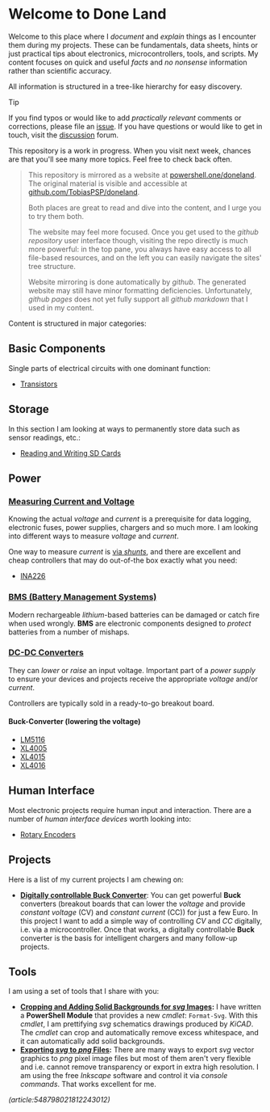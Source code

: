 ﻿# Welcome to **Done Land** 

Welcome to this place where I *document* and *explain* things as I encounter them during my projects. These can be fundamentals, data sheets, hints or just practical tips about electronics, microcontrollers, tools, and scripts. My content focuses on quick and useful *facts* and *no nonsense* information rather than scientific accuracy. 

All information is structured in a tree-like hierarchy for easy discovery.

> [!TIP]
> If you find typos or would like to add *practically relevant* comments or corrections, please file an [issue](https://github.com/TobiasPSP/doneland/issues). If you have questions or would like to get in touch, visit the [discussion](https://github.com/TobiasPSP/doneland/discussions) forum.

This repository is a work in progress. When you visit next week, chances are that you'll see many more topics. Feel free to check back often.

> This repository is mirrored as a website at [powershell.one/doneland](https://powershell.one/doneland/). The original material is visible and accessible at [github.com/TobiasPSP/doneland](https://github.com/TobiasPSP/doneland).
>
> Both places are great to read and dive into the content, and I urge you to try them both.
>
> The website may feel more focused. Once you get used to the *github repository* user interface though, visiting the repo directly is much more powerful: in the top pane, you always have easy access to all file-based resources, and on the left you can easily navigate the sites' tree structure.
>
> Website mirroring is done automatically by *github*. The generated website may still have minor formatting deficiencies. Unfortunately, *github pages* does not yet fully support all *github markdown* that I used in my content.

Content is structured in major categories:

## Basic Components

Single parts of electrical circuits with one dominant function:

* [Transistors](Components/Basic/Transistor)

## Storage

In this section I am looking at ways to permanently store data such as sensor readings, etc.:

* [Reading and Writing SD Cards](Components/Storage/Permanent/On%20SD%20Cards)

## Power

### [Measuring Current and Voltage](Components/Power/Measuring%20Current)

Knowing the actual *voltage* and *current* is a prerequisite for data logging, electronic fuses, power supplies, chargers and so much more. I am looking into different ways to measure *voltage* and *current*.

One way to measure *current* is [via *shunts*](Components/Power/Measuring%20Current/Via%20Shunt), and there are excellent and cheap controllers that may do out-of-the box exactly what you need:

* [INA226](Components/Power/Measuring%20Current/Via%20Shunt/ina226)

### [BMS (Battery Management Systems)](Components/Power/BMS)

Modern rechargeable *lithium*-based batteries can be damaged or catch fire when used wrongly. **BMS** are electronic components designed to *protect* batteries from a number of mishaps.

### [DC-DC Converters](Components/Power/DC-DC-Converters)

They can *lower* or *raise* an input voltage. Important part of a *power supply* to ensure your devices and projects receive the appropriate *voltage* and/or *current*.

Controllers are typically sold in a ready-to-go breakout board.

#### Buck-Converter (lowering the voltage)

* [LM5116](Components/Power/DC-DC-Converters/buck/LM5116)
* [XL4005](Components/Power/DC-DC-Converters/buck/XL4005)
* [XL4015](Components/Power/DC-DC-Converters/buck/XL4015)
* [XL4016](Components/Power/DC-DC-Converters/buck/XL4016)


## Human Interface

Most electronic projects require human input and interaction. There are a number of *human interface devices* worth looking into:

* [Rotary Encoders](Components/Human%20Interface/Rotary%20Encoder)

## Projects

Here is a list of my current projects I am chewing on:

* **[Digitally controllable Buck Converter](Projects/Programmable%20Buck%20Converter/Via%20Voltage%20Injection)**: You can get powerful **Buck** converters (breakout boards that can lower the *voltage* and provide *constant voltage* (CV) and *constant current* (CC)) for just a few Euro. In this project I want to add a simple way of controlling *CV* and *CC* digitally, i.e. via a microcontroller. Once that works, a digitally controllable **Buck** converter is the basis for intelligent chargers and many follow-up projects.

## Tools

I am using a set of tools that I share with you:

* **[Cropping and Adding Solid Backgrounds for *svg* Images](Tools/Software/PowerShell/Image%20Processing/Cropping%20and%20Transparency/.svg%20Files):** I have written a **PowerShell Module** that provides a new *cmdlet*: `Format-Svg`. With this *cmdlet*, I am prettifying *svg* schematics drawings produced by *KiCAD*. The *cmdlet* can crop and automatically remove excess whitespace, and it can automatically add solid backgrounds.
*  **[Exporting *svg* to *png* Files](Tools/Software/PowerShell/Image%20Processing/File%20Format%20Conversion/.svg%20to%20.png):** There are many ways to export *svg* vector graphics to *png* pixel image files but most of them aren't very flexible and i.e. cannot remove transparency or export in extra high resolution. I am using the free *Inkscape* software and control it via *console commands*. That works excellent for me.

*(article:548798021812243012)*
